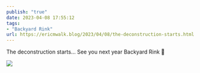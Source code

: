 ```yaml
---
publish: "true"
date: 2023-04-08 17:55:12
tags:
- "Backyard Rink"
url: https://ericmwalk.blog/2023/04/08/the-deconstruction-starts.html
---
```

The deconstruction starts… See you next year Backyard Rink 👋

![](https://ericmwalk.blog/uploads/2023/51fe2bc22f.jpg)